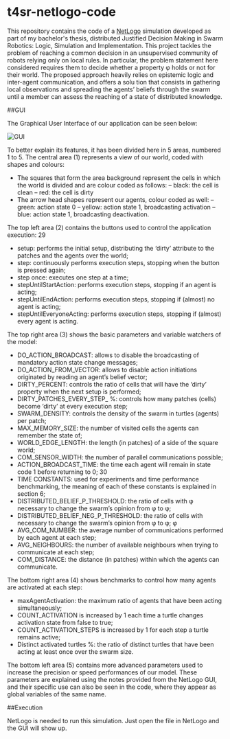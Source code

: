 # t4sr-netlogo-code

This repository contains the code of a [NetLogo](https://ccl.northwestern.edu/netlogo/) simulation developed as part of my bachelor's thesis, distributed Justified Decision Making in Swarm Robotics: Logic, Simulation and Implementation. This project tackles the problem of reaching a common decision in an unsupervised community of robots relying only on local rules. In particular, the problem statement here considered requires them to decide whether a property φ holds or not for their world. The proposed approach heavily relies on epistemic logic and inter-agent communication, and offers a solu tion that consists in gathering local observations and spreading the agents’ beliefs through the swarm until a member can assess the reaching of a state of distributed knowledge.

##GUI

The Graphical User Interface of our application can be seen below:

![GUI](https://i.imgur.com/cwfj2HO.png)

To better explain its features, it has been divided here in 5 areas, numbered 1 to 5. The central area (1) represents a view of our world, coded with shapes and colours: 

 * The squares that form the area background represent the cells in which the world is divided and are colour coded as follows:
 	– black: the cell is clean
 	– red: the cell is dirty 
 * The arrow head shapes represent our agents, colour coded as well: 
	– green: action state 0 
	– yellow: action state 1, broadcasting activation 
	– blue: action state 1, broadcasting deactivation.

 The top left area (2) contains the buttons used to control the application execution: 29

 * setup: performs the initial setup, distributing the ‘dirty’ attribute to the patches and the agents over the world; 
 * step: continuously performs execution steps, stopping when the button is pressed again; 
 * step once: executes one step at a time; 
 * stepUntilStartAction: performs execution steps, stopping if an agent is acting; 
 * stepUntilEndAction: performs execution steps, stopping if (almost) no agent is acting; 
 * stepUntilEveryoneActing: performs execution steps, stopping if (almost) every agent is acting. 

 The top right area (3) shows the basic parameters and variable watchers of the model: 

 * DO_ACTION_BROADCAST: allows to disable the broadcasting of mandatory action state change messages; 
 * DO_ACTION_FROM_VECTOR: allows to disable action initiations originated by reading an agent’s belief vector; 
 * DIRTY_PERCENT: controls the ratio of cells that will have the ‘dirty’ property when the next setup is performed; 
 * DIRTY_PATCHES_EVERY_STEP_ %: controls how many patches (cells) become ‘dirty’ at every execution step; 
 * SWARM_DENSITY: controls the density of the swarm in turtles (agents) per patch; 
 * MAX_MEMORY_SIZE: the number of visited cells the agents can remember the state of; 
 * WORLD_EDGE_LENGTH: the length (in patches) of a side of the square world; 
 * COM_SENSOR_WIDTH: the number of parallel communications possible; 
 * ACTION_BROADCAST_TIME: the time each agent will remain in state code 1 before returning to 0; 30
 * TIME CONSTANTS: used for experiments and time performance benchmarking, the meaning of each of these constants is explained in section 6; 
 * DISTRIBUTED_BELIEF_P_THRESHOLD: the ratio of cells with φ necessary to change the swarm’s opinion from φ to φ; 
 * DISTRIBUTED_BELIEF_NEG_P_THRESHOLD: the ratio of cells with necessary to change the swarm’s opinion from φ to φ; φ 
 * AVG_COM_NUMBER: the average number of communications performed by each agent at each step; 
 * AVG_NEIGHBOURS: the number of available neighbours when trying to communicate at each step; 
 * COM_DISTANCE: the distance (in patches) within which the agents can communicate. 

 The bottom right area (4) shows benchmarks to control how many agents are activated at each step: 
 
 * maxAgentActivation: the maximum ratio of agents that have been acting simultaneously; 
 * COUNT_ACTIVATION is increased by 1 each time a turtle changes activation state from false to true; 
 * COUNT_ACTIVATION_STEPS is increased by 1 for each step a turtle remains active; 
 * Distinct activated turtles %: the ratio of distinct turtles that have been acting at least once over the swarm size.

 The bottom left area (5) contains more advanced parameters used to increase the precision or speed performances of our model. These parameters are explained using the notes provided from the NetLogo GUI, and their specific use can also be seen in the code, where they appear as global variables of the same name.
 
 ##Execution
 
 NetLogo is needed to run this simulation. Just open the file in NetLogo and the GUI will show up.
